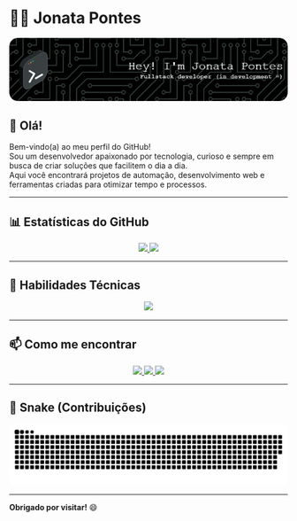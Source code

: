 # 👨‍💻 Jonata Pontes

![Banner](./imagem/banner.png)

## 👋 Olá!

Bem-vindo(a) ao meu perfil do GitHub!  
Sou um desenvolvedor apaixonado por tecnologia, curioso e sempre em busca de criar soluções que facilitem o dia a dia.  
Aqui você encontrará projetos de automação, desenvolvimento web e ferramentas criadas para otimizar tempo e processos.

---

## 📊 Estatísticas do GitHub

<div align="center">
   <a href="https://github.com/jonatapontesdev">
      <img height="180em" src="https://github-readme-stats-sigma-five.vercel.app/api?username=jonatapontesdev&show_icons=true&theme=tokyonight&include_all_commits=true&count_private=true"/>
      <img height="180em" src="https://github-readme-stats-sigma-five.vercel.app/api/top-langs/?username=jonatapontesdev&layout=compact&langs_count=6&theme=tokyonight"/>
   </a>
</div>

---

## 🚀 Habilidades Técnicas

<div align="center">
   <img src="https://skillicons.dev/icons?i=html,css,js,php,laravel,mysql,py,django,qt,vscode,ps&perline=6" />
</div>

---

## 📫 Como me encontrar

<div align="center"> 
  <a href="https://instagram.com/jonatapontesss" target="_blank">
    <img src="https://img.shields.io/badge/-Instagram-%23E4405F?style=for-the-badge&logo=instagram&logoColor=white">
  </a>
  <a href="mailto:jonatasousapontes@gmail.com">
    <img src="https://img.shields.io/badge/-Gmail-%23333?style=for-the-badge&logo=gmail&logoColor=white">
  </a>
  <a href="https://www.linkedin.com/in/jonata-pontes" target="_blank">
    <img src="https://img.shields.io/badge/-LinkedIn-%230077B5?style=for-the-badge&logo=linkedin&logoColor=white">
  </a> 
</div>

---

## 🐍 Snake (Contribuições)

<picture>
  <source media="(prefers-color-scheme: dark)" srcset="https://raw.githubusercontent.com/jonatapontesdev/jonatapontesdev/output/github-contribution-grid-snake-dark.svg">
  <source media="(prefers-color-scheme: light)" srcset="https://raw.githubusercontent.com/jonatapontesdev/jonatapontesdev/output/github-contribution-grid-snake.svg">
  <img alt="github contribution grid snake animation" src="https://raw.githubusercontent.com/jonatapontesdev/jonatapontesdev/output/github-contribution-grid-snake.svg">
</picture>

---

**Obrigado por visitar!** 😄
